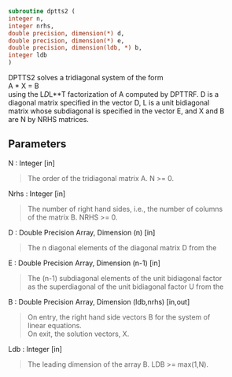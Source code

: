 ```fortran  
subroutine dptts2 (  
integer n,  
integer nrhs,  
double precision, dimension(*) d,  
double precision, dimension(*) e,  
double precision, dimension(ldb, *) b,  
integer ldb  
)  
```  
  
DPTTS2 solves a tridiagonal system of the form  
A * X = B  
using the L*D*L**T factorization of A computed by DPTTRF.  D is a  
diagonal matrix specified in the vector D, L is a unit bidiagonal  
matrix whose subdiagonal is specified in the vector E, and X and B  
are N by NRHS matrices.  
  
## Parameters  
N : Integer [in]  
> The order of the tridiagonal matrix A.  N >= 0.  
  
Nrhs : Integer [in]  
> The number of right hand sides, i.e., the number of columns  
> of the matrix B.  NRHS >= 0.  
  
D : Double Precision Array, Dimension (n) [in]  
> The n diagonal elements of the diagonal matrix D from the  
  
E : Double Precision Array, Dimension (n-1) [in]  
> The (n-1) subdiagonal elements of the unit bidiagonal factor  
> as the superdiagonal of the unit bidiagonal factor U from the  
  
B : Double Precision Array, Dimension (ldb,nrhs) [in,out]  
> On entry, the right hand side vectors B for the system of  
> linear equations.  
> On exit, the solution vectors, X.  
  
Ldb : Integer [in]  
> The leading dimension of the array B.  LDB >= max(1,N).  
  
